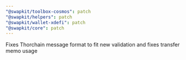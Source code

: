 ```yaml
---
"@swapkit/toolbox-cosmos": patch
"@swapkit/helpers": patch
"@swapkit/wallet-xdefi": patch
"@swapkit/core": patch
---
```


Fixes Thorchain message format to fit new validation and fixes transfer memo usage
